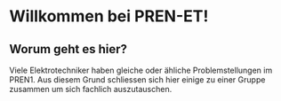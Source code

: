# Willkommen bei PREN-ET!

## Worum geht es hier?
Viele Elektrotechniker haben gleiche oder ähliche Problemstellungen im PREN1.
Aus diesem Grund schliessen sich hier einige zu einer Gruppe zusammen um
sich fachlich auszutauschen.
